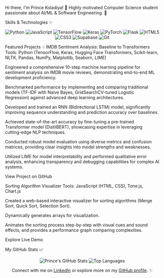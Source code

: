 Hi there, I'm Prince Koladiya! 👋
Highly motivated Computer Science student passionate about AI/ML & Software Engineering. 🚀

Skills & Technologies ✨
<!-- Skill Badges from Shields.io - these are images, so they work! -->

<p align="center">
<img src="https://www.google.com/search?q=https://img.shields.io/badge/Python-3776AB%3Fstyle%3Dfor-the-badge%26logo%3Dpython%26logoColor%3Dwhite" alt="Python">
<img src="https://www.google.com/search?q=https://img.shields.io/badge/JavaScript-F7DF1E%3Fstyle%3Dfor-the-badge%26logo%3Djavascript%26logoColor%3Dblack" alt="JavaScript">
<img src="https://img.shields.io/badge/TensorFlow-FF6F00?style=for-the-badge&logo=tensorflow&logoColor=white" alt="TensorFlow">
<img src="https://www.google.com/search?q=https://img.shields.io/badge/Keras-D00000%3Fstyle%3Dfor-the-badge%26logo%3Dkeras%26logoColor%3Dwhite" alt="Keras">
<img src="https://img.shields.io/badge/PyTorch-EE4C2C?style=for-the-badge&logo=pytorch&logoColor=white" alt="PyTorch">
<img src="https://www.google.com/search?q=https://img.shields.io/badge/Flask-000000%3Fstyle%3Dfor-the-badge%26logo%3Dflask%26logoColor%3Dwhite" alt="Flask">
<img src="https://www.google.com/search?q=https://img.shields.io/badge/HTML5-E34F26%3Fstyle%3Dfor-the-badge%26logo%3Dhtml5%26logoColor%3Dwhite" alt="HTML5">
<img src="https://www.google.com/search?q=https://img.shields.io/badge/CSS3-1572B6%3Fstyle%3Dfor-the-badge%26logo%3Dcss3%26logoColor%3Dwhite" alt="CSS3">
<img src="https://img.shields.io/badge/Supabase-3ECF8E?style=for-the-badge&logo=supabase&logoColor=white" alt="Supabase">
<img src="https://www.google.com/search?q=https://img.shields.io/badge/Git-F05032%3Fstyle%3Dfor-the-badge%26logo%3Dgit%26logoColor%3Dwhite" alt="Git">
</p>

Featured Projects 💡
IMDB Sentiment Analysis: Baseline to Transformers
Tools: Python (TensorFlow, Keras, Hugging Face Transformers, Scikit-learn, NLTK, Pandas, NumPy, Matplotlib, Seaborn, LIME)

Engineered a comprehensive 10-step machine learning pipeline for sentiment analysis on IMDB movie reviews, demonstrating end-to-end ML development proficiency.

Benchmarked performance by implementing and comparing traditional models (TF-IDF with Naive Bayes, GridSearchCV-tuned Logistic Regression) against advanced deep learning architectures.

Developed and trained an RNN (Bidirectional LSTM) model, significantly improving sequence understanding and prediction accuracy over baselines.

Achieved state-of-the-art accuracy by fine-tuning a pre-trained Transformer model (DistilBERT), showcasing expertise in leveraging cutting-edge NLP techniques.

Conducted robust model evaluation using diverse metrics and confusion matrices, providing clear insights into model strengths and weaknesses.

Utilized LIME for model interpretability and performed qualitative error analysis, enhancing transparency and debugging capabilities for complex AI systems.

View Project on GitHub

Sorting Algorithm Visualizer
Tools: JavaScript (HTML, CSS), Tone.js, Chart.js

Created a web-based interactive visualizer for sorting algorithms (Merge Sort, Quick Sort, Selection Sort).

Dynamically generates arrays for visualization.

Animates the sorting process step-by-step with visual cues and sound effects, and provides a performance graph comparing complexities.

Explore Live Demo

My GitHub Stats 📈
<!-- GitHub Stats Card (requires external service like GitHub Readme Stats) -->

<p align="center">
<img src="https://www.google.com/search?q=https://github-readme-stats.vercel.app/api%3Fusername%3DPrince-Koladiya09%26show_icons%3Dtrue%26theme%3Ddark%26hide_border%3Dtrue%26count_private%3Dtrue" alt="Prince's GitHub Stats"/>
<img src="https://www.google.com/search?q=https://github-readme-stats.vercel.app/api/top-langs/%3Fusername%3DPrince-Koladiya09%26layout%3Dcompact%26theme%3Ddark%26hide_border%3Dtrue" alt="Top Languages"/>
</p>

<p align="center">
Connect with me on
<a href="https://www.google.com/search?q=https://linkedin.com/in/prince-koladiya-47782727a" target="_blank">LinkedIn</a>
or explore more on my
<a href="https://github.com/Prince-Koladiya09" target="_blank">GitHub profile</a>. ✨
</p>
